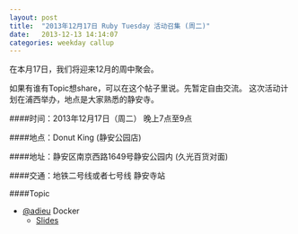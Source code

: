 ```yaml
---
layout: post
title:  "2013年12月17日 Ruby Tuesday 活动召集 (周二)"
date:   2013-12-13 14:14:07
categories: weekday callup
---
```


在本月17日，我们将迎来12月的周中聚会。

如果有谁有Topic想share，可以在这个帖子里说。先暂定自由交流。
这次活动计划在浦西举办，地点是大家熟悉的静安寺。

####时间：2013年12月17日（周二） 晚上7点至9点

####地点：Donut King (静安公园店)

####地址：静安区南京西路1649号静安公园内 (久光百货对面)

####交通：地铁二号线或者七号线 静安寺站

####Topic

* [@adieu](http://ruby-china.org/adieu) Docker
  - [Slides](http://www.slideshare.net/dotCloud/docker-intro-november)

[dianping]: http://www.dianping.com/shop/4600640

